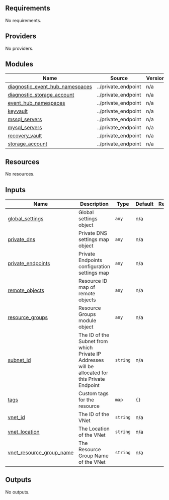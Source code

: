 <!-- BEGIN_TF_DOCS -->
## Requirements

No requirements.

## Providers

No providers.

## Modules

| Name | Source | Version |
|------|--------|---------|
| <a name="module_diagnostic_event_hub_namespaces"></a> [diagnostic\_event\_hub\_namespaces](#module\_diagnostic\_event\_hub\_namespaces) | ../private_endpoint | n/a |
| <a name="module_diagnostic_storage_account"></a> [diagnostic\_storage\_account](#module\_diagnostic\_storage\_account) | ../private_endpoint | n/a |
| <a name="module_event_hub_namespaces"></a> [event\_hub\_namespaces](#module\_event\_hub\_namespaces) | ../private_endpoint | n/a |
| <a name="module_keyvault"></a> [keyvault](#module\_keyvault) | ../private_endpoint | n/a |
| <a name="module_mssql_servers"></a> [mssql\_servers](#module\_mssql\_servers) | ../private_endpoint | n/a |
| <a name="module_mysql_servers"></a> [mysql\_servers](#module\_mysql\_servers) | ../private_endpoint | n/a |
| <a name="module_recovery_vault"></a> [recovery\_vault](#module\_recovery\_vault) | ../private_endpoint | n/a |
| <a name="module_storage_account"></a> [storage\_account](#module\_storage\_account) | ../private_endpoint | n/a |

## Resources

No resources.

## Inputs

| Name | Description | Type | Default | Required |
|------|-------------|------|---------|:--------:|
| <a name="input_global_settings"></a> [global\_settings](#input\_global\_settings) | Global settings object | `any` | n/a | yes |
| <a name="input_private_dns"></a> [private\_dns](#input\_private\_dns) | Private DNS settings map object | `any` | n/a | yes |
| <a name="input_private_endpoints"></a> [private\_endpoints](#input\_private\_endpoints) | Private Endpoints configuration settings map | `any` | n/a | yes |
| <a name="input_remote_objects"></a> [remote\_objects](#input\_remote\_objects) | Resource ID map of remote objects | `any` | n/a | yes |
| <a name="input_resource_groups"></a> [resource\_groups](#input\_resource\_groups) | Resource Groups module object | `any` | n/a | yes |
| <a name="input_subnet_id"></a> [subnet\_id](#input\_subnet\_id) | The ID of the Subnet from which Private IP Addresses will be allocated for this Private Endpoint | `string` | n/a | yes |
| <a name="input_tags"></a> [tags](#input\_tags) | Custom tags for the resource | `map` | `{}` | no |
| <a name="input_vnet_id"></a> [vnet\_id](#input\_vnet\_id) | The ID of the VNet | `string` | n/a | yes |
| <a name="input_vnet_location"></a> [vnet\_location](#input\_vnet\_location) | The Location of the VNet | `string` | n/a | yes |
| <a name="input_vnet_resource_group_name"></a> [vnet\_resource\_group\_name](#input\_vnet\_resource\_group\_name) | The Resource Group Name of the VNet | `string` | n/a | yes |

## Outputs

No outputs.
<!-- END_TF_DOCS -->